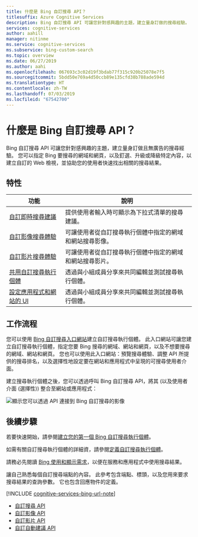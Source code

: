 ```yaml
---
title: 什麼是 Bing 自訂搜尋 API？
titlesuffix: Azure Cognitive Services
description: Bing 自訂搜尋 API 可讓您針對感興趣的主題，建立量身訂做的搜尋經驗。
services: cognitive-services
author: aahill
manager: nitinme
ms.service: cognitive-services
ms.subservice: bing-custom-search
ms.topic: overview
ms.date: 06/27/2019
ms.author: aahi
ms.openlocfilehash: 067693c3c02d19f3bdab77f315c920b25078e7f5
ms.sourcegitcommit: 5bdd50e769a4d50ccb89e135cfd38b788ade594d
ms.translationtype: HT
ms.contentlocale: zh-TW
ms.lasthandoff: 07/03/2019
ms.locfileid: "67542700"
---
```

# <a name="what-is-the-bing-custom-search-api"></a>什麼是 Bing 自訂搜尋 API？

Bing 自訂搜尋 API 可讓您針對感興趣的主題，建立量身訂做且無廣告的搜尋經驗。 您可以指定 Bing 要搜尋的網域和網頁，以及釘選、升級或降級特定內容，以建立自訂的 Web 檢視，並協助您的使用者快速找出相關的搜尋結果。 

## <a name="features"></a>特性

|功能  |說明  |
|---------|---------|
|[自訂即時搜尋建議](define-custom-suggestions.md)     | 提供使用者輸入時可顯示為下拉式清單的搜尋建議。       | 
|[自訂影像搜尋體驗](get-images-from-instance.md)     | 可讓使用者從自訂搜尋執行個體中指定的網域和網站搜尋影像。        |        
|[自訂影片搜尋體驗](get-videos-from-instance.md)     | 可讓使用者從自訂搜尋執行個體中指定的網域和網站搜尋影片。        |    
|[共用自訂搜尋執行個體](share-your-custom-search.md)     | 透過與小組成員分享來共同編輯並測試搜尋執行個體。        | 
|[設定應用程式和網站的 UI](hosted-ui.md)     | 透過與小組成員分享來共同編輯並測試搜尋執行個體。        | 
## <a name="workflow"></a>工作流程

您可以使用 [Bing 自訂搜尋入口網站](https://customsearch.ai)建立自訂搜尋執行個體。 此入口網站可讓您建立自訂搜尋執行個體，指定您要 Bing 搜尋的網域、網站和網頁，以及不想要搜尋的網域、網站和網頁。 您也可以使用此入口網站：預覽搜尋體驗、調整 API 所提供的搜尋排名，以及選擇性地設定要在網站和應用程式中呈現的可搜尋使用者介面。

建立搜尋執行個體之後，您可以透過呼叫 Bing 自訂搜尋 API，將其 (以及使用者介面 (選擇性)) 整合至網站或應用程式：

![顯示您可以透過 API 連接到 Bing 自訂搜尋的影像](media/BCS-Overview.png "Bing 自訂搜尋的運作方式。")


## <a name="next-steps"></a>後續步驟

若要快速開始，請參閱[建立您的第一個 Bing 自訂搜尋執行個體](quick-start.md)。

如需有關自訂搜尋執行個體的詳細資，請參閱[定義自訂搜尋執行個體](define-your-custom-view.md)。

請務必先閱讀 [Bing 使用和顯示需求](./use-and-display-requirements.md)，以便在服務和應用程式中使用搜尋結果。

讓自己熟悉每個自訂搜尋端點的內容。 此參考包含端點、標頭，以及您用來要求搜尋結果的查詢參數。 它也包含回應物件的定義。

[!INCLUDE [cognitive-services-bing-url-note](../../../includes/cognitive-services-bing-url-note.md)]

- [自訂搜尋 API](https://docs.microsoft.com/rest/api/cognitiveservices-bingsearch/bing-custom-search-api-v7-reference)
- [自訂影像 API](https://docs.microsoft.com/rest/api/cognitiveservices-bingsearch/bing-custom-images-api-v7-reference)
- [自訂影片 API](https://docs.microsoft.com/rest/api/cognitiveservices-bingsearch/bing-custom-videos-api-v7-reference)
- [自訂自動建議 API](https://docs.microsoft.com/rest/api/cognitiveservices-bingsearch/bing-custom-autosuggest-api-v7-reference)


